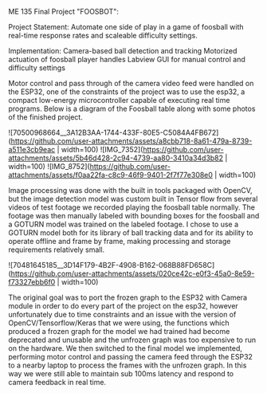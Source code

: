 ME 135 Final Project "FOOSBOT":

Project Statement: Automate one side of play in a game of foosball with real-time response rates and scaleable difficulty settings. 

Implementation:
Camera-based ball detection and tracking
Motorized actuation of foosball player handles
Labview GUI for manual control and difficulty settings

Motor control and pass through of the camera video feed were handled on the ESP32, one of the constraints of the project was to use the esp32, a compact low-energy microcontroller capable of executing real time programs. Below is a diagram of the Foosball table along with some photos of the finished project. 

![70500968664__3A12B3AA-1744-433F-80E5-C5084A4FB672](https://github.com/user-attachments/assets/a8cbb718-8a61-479a-8739-a511e3cb9eac | width=100)
![IMG_7352](https://github.com/user-attachments/assets/5b46d428-2c94-4739-aa80-3410a34d3b82 | width=100)
![IMG_8752](https://github.com/user-attachments/assets/f0aa22fa-c8c9-46f9-9401-2f7f77e308e0 | width=100)

Image processing was done with the built in tools packaged with OpenCV, but the image detection model was custom built in Tensor flow from several videos of test footage we recorded playing the foosball table normally. The footage was then manually labeled with bounding boxes for the foosball and a GOTURN model was trained on the labeled footage. I chose to use a GOTURN model both for its library of ball tracking data and for its ability to operate offline and frame by frame, making processing and storage requirements relatively small.

![70481645185__3D14F179-4B2F-4908-B162-068B88FD658C](https://github.com/user-attachments/assets/020ce42c-e0f3-45a0-8e59-f73327ebb6f0 | width=100)

The original goal was to port the frozen graph to the ESP32 with Camera module in order to do every part of the project on the esp32, however unfortunately due to time constraints and an issue with the version of OpenCV/Tensorflow/Keras that we were using, the functions which produced a frozen graph for the model we had trained had become deprecated and unusable and the unfrozen graph was too expensive to run on the hardware. We then switched to the final model we implemented, performing motor control and passing the camera feed through the ESP32 to a nearby laptop to process the frames with the unfrozen graph. In this way we were still able to maintain sub 100ms latency and respond to camera feedback in real time.
